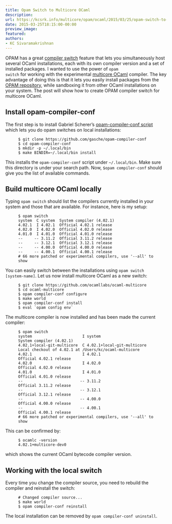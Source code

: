 ```yaml
---
title: Opam Switch to Multicore OCaml
description:
url: https://kcsrk.info/multicore/opam/ocaml/2015/03/25/opam-switch-to-multicore/
date: 2015-03-25T18:15:00-00:00
preview_image:
featured:
authors:
- KC Sivaramakrishnan
---
```


<p>OPAM has a great <a href="https://opam.ocaml.org/doc/Usage.html#opamswitch">compiler
switch</a> feature that lets you
simultaneously host several OCaml installations, each with its own compiler
version and a set of installed packages. I wanted to use the power of <code class="language-plaintext highlighter-rouge">opam
switch</code> for working with the experimental <a href="https://github.com/ocamllabs/ocaml-multicore">multicore
OCaml</a> compiler. The key
advantage of doing this is that it lets you easily install packages from the
<a href="http://opam.ocaml.org/">OPAM repository</a>, while sandboxing it from other OCaml
installations on your system. The post will show how to create OPAM compiler
switch for multicore OCaml.</p>



<h2>Install opam-compiler-conf</h2>

<p>The first step is to install Gabriel Scherer&rsquo;s <a href="https://github.com/gasche/opam-compiler-conf">opam-compiler-conf
script</a> which lets you do opam
switches on local installations:</p>

<figure class="highlight"><pre><code class="language-bash" data-lang="bash"><span class="nv">$ </span>git clone https://github.com/gasche/opam-compiler-conf
<span class="nv">$ </span><span class="nb">cd </span>opam-compiler-conf
<span class="nv">$ </span><span class="nb">mkdir</span> <span class="nt">-p</span> ~/.local/bin
<span class="nv">$ </span>make <span class="nv">BINDIR</span><span class="o">=</span>~/.local/bin <span class="nb">install</span></code></pre></figure>

<p>This installs the <code class="language-plaintext highlighter-rouge">opam-compiler-conf</code> script under <code class="language-plaintext highlighter-rouge">~/.local/bin</code>. Make sure
this directory is under your search path. Now, <code class="language-plaintext highlighter-rouge">$opam compiler-conf</code> should
give you the list of available commands.</p>

<h2>Build multicore OCaml locally</h2>

<p>Typing <code class="language-plaintext highlighter-rouge">opam switch</code> should list the compilers currently installed in your
system and those that are available. For instance, here is my setup:</p>

<figure class="highlight"><pre><code class="language-bash" data-lang="bash"><span class="nv">$ </span>opam switch
system  C system  System compiler <span class="o">(</span>4.02.1<span class="o">)</span>
4.02.1  I 4.02.1  Official 4.02.1 release
4.02.0  I 4.02.0  Official 4.02.0 release
4.01.0  I 4.01.0  Official 4.01.0 release
<span class="nt">--</span>     <span class="nt">--</span> 3.11.2  Official 3.11.2 release
<span class="nt">--</span>     <span class="nt">--</span> 3.12.1  Official 3.12.1 release
<span class="nt">--</span>     <span class="nt">--</span> 4.00.0  Official 4.00.0 release
<span class="nt">--</span>     <span class="nt">--</span> 4.00.1  Official 4.00.1 release
<span class="c"># 66 more patched or experimental compilers, use '--all' to show</span></code></pre></figure>

<p>You can easily switch between the installations using <code class="language-plaintext highlighter-rouge">opam switch
[system-name]</code>. Let us now install multicore OCaml as a new switch:</p>

<figure class="highlight"><pre><code class="language-bash" data-lang="bash"><span class="nv">$ </span>git clone https://github.com/ocamllabs/ocaml-multicore
<span class="nv">$ </span><span class="nb">cd </span>ocaml-multicore
<span class="nv">$ </span>opam compiler-conf configure
<span class="nv">$ </span>make world
<span class="nv">$ </span>opam compiler-conf <span class="nb">install</span>
<span class="nv">$ </span><span class="nb">eval</span> <span class="sb">`</span>opam config <span class="nb">env</span><span class="sb">`</span></code></pre></figure>

<p>The multicore compiler is now installed and has been made the current compiler:</p>

<figure class="highlight"><pre><code class="language-bash" data-lang="bash"><span class="nv">$ </span>opam switch
system                      I system                      System compiler <span class="o">(</span>4.02.1<span class="o">)</span>
4.02.1+local-git-multicore  C 4.02.1+local-git-multicore  Local checkout of 4.02.1 at /Users/kc/ocaml-multicore
4.02.1                      I 4.02.1                      Official 4.02.1 release
4.02.0                      I 4.02.0                      Official 4.02.0 release
4.01.0                      I 4.01.0                      Official 4.01.0 release
<span class="nt">--</span>                         <span class="nt">--</span> 3.11.2                      Official 3.11.2 release
<span class="nt">--</span>                         <span class="nt">--</span> 3.12.1                      Official 3.12.1 release
<span class="nt">--</span>                         <span class="nt">--</span> 4.00.0                      Official 4.00.0 release
<span class="nt">--</span>                         <span class="nt">--</span> 4.00.1                      Official 4.00.1 release
<span class="c"># 66 more patched or experimental compilers, use '--all' to show</span></code></pre></figure>

<p>This can be confirmed by:</p>

<figure class="highlight"><pre><code class="language-bash" data-lang="bash"><span class="nv">$ </span>ocamlc <span class="nt">-version</span>
4.02.1+multicore-dev0</code></pre></figure>

<p>which shows the current OCaml bytecode compiler version.</p>

<h2>Working with the local switch</h2>

<p>Every time you change the compiler source, you need to rebuild the compiler and
reinstall the switch:</p>

<figure class="highlight"><pre><code class="language-bash" data-lang="bash"><span class="c"># Changed compiler source...</span>
<span class="nv">$ </span>make world
<span class="nv">$ </span>opam compiler-conf reinstall</code></pre></figure>

<p>The local installation can be removed by <code class="language-plaintext highlighter-rouge">opam compiler-conf uninstall</code>.</p>

